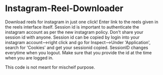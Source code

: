 # Instagram-Reel-Downloader
Download reels for instagram in just one click!
Enter link to the reels given in the reels interface itself.
Session id is important to authenticate the instagram account as per the new instagram policy.
Don't share your session id with anyone.
Session id can be copied by login into your instagram account-->right click and go for Inspect-->Under 'Application', search for 'Cookies' and get your sessionid copied.
SessionID changes everytime when you logout. Make sure that you provide the id at the time when you are logged in.

This code is not meant for mischeif purpose.
